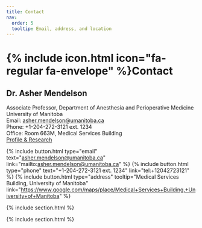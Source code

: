 ```yaml
---
title: Contact
nav:
  order: 5
  tooltip: Email, address, and location
---
```


# {% include icon.html icon="fa-regular fa-envelope" %}Contact

## Dr. Asher Mendelson

Associate Professor, Department of Anesthesia and Perioperative Medicine  
University of Manitoba  
Email: asher.mendelson@umanitoba.ca  
Phone: +1-204-272-3121 ext. 1234  
Office: Room 663M, Medical Services Building  
[Profile & Research](https://umanitoba.ca/medicine/faculty-staff/asher-mendelson)

{%
  include button.html
  type="email"
  text="asher.mendelson@umanitoba.ca"
  link="mailto:asher.mendelson@umanitoba.ca"
%}
{%
  include button.html
  type="phone"
  text="+1-204-272-3121 ext. 1234"
  link="tel:+12042723121"
%}
{%
  include button.html
  type="address"
  tooltip="Medical Services Building, University of Manitoba"
  link="https://www.google.com/maps/place/Medical+Services+Building,+University+of+Manitoba"
%}

{% include section.html %}


{% include section.html %}

